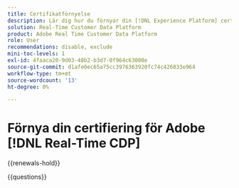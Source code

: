 ```yaml
---
title: Certifikatförnyelse
description: Lär dig hur du förnyar din [!DNL Experience Platform] certifiering i [!DNL Real-Time Customer Data Platform].
solution: Real-Time Customer Data Platform
product: Adobe Real Time Customer Data Platform
role: User
recommendations: disable, exclude
mini-toc-levels: 1
exl-id: 4faaca20-9d03-48b2-b3d7-0f964c63000e
source-git-commit: d1afe0ec65a75cc3976363920fc74c426833e964
workflow-type: tm+mt
source-wordcount: '13'
ht-degree: 0%

---
```


# Förnya din certifiering för Adobe [!DNL Real-Time CDP]

{{renewals-hold}}

<!--

Your Adobe certification is valid for two years. If you are nearing this two-year mark, it's time to renew your certification to keep it active. 

First, select the appropriate level on the tab below (Professional, Expert, or Master). Then carefully review what you'll need to do to renew your certification. 
 
Be sure that you provide ample time to complete all the requirements before your certification expires. 
 
It's important to note that if your certification expires, you'll have to retake the certification exam, which is NOT free of charge. 

>[!IMPORTANT]
>
>**Log in first:** The following links will function **only** after a **successful login** to the [Adobe Credential Management System](https://www.certmetrics.com/adobe){target="_blank"}.
>
><br>
>
>**To share a link:** If you would like to share the link to a renewal exam or assessment with a colleague, please link to the overall exam renewal page,  not the URL of the exam itself, to avoid login issues.

>[!BEGINTABS]

>[!TAB Professional]

+++Adobe [!DNL Real-Time CDP] Business Practitioner Professional

## You should have the following **active** certification:

* Adobe [!DNL Real-Time CDP] Business Practitioner Professional

## Instructions for renewing your certification:

* **Step 1**: Successfully log in to [Adobe Credential Management System](https://www.certmetrics.com/adobe){target="_blank"}, then return to this page
* **Step 2**: Review the exam objectives and resources
* **Step 3**: Take and pass the exam

## Get ready

**Exam details:**

* Level: Professional (0-12 months' experience)
* Passing Score: 29/38
* Time: 76 minutes
* Delivery: On-demand / non-proctored
* Available languages: English
* Cost: FREE
* Exam ID: AD5-E845 Adobe [!DNL Real-Time CDP] Business Practitioner Professional

**Scope and objectives:**

Section 1: Segments and Activation 11%

* Create segment and activate to destination
* Configure new destinations
* Apply concepts required to target identities in destinations
* Identify attribute mappings and scheduling of segments to destination

Section 2: Privacy and Data Governance 8%

* Demonstrate an understanding of DULE policies and their impacts on data availability at destinations
* Ensure privacy and data compliance measures are followed

Section 3: Business Analysis 12%

* Identify use cases which tie back to business KPIs
* Perform data analysis on customer segments in platform
* Demonstrate an understanding of data flow concepts

Section 4: Schemas and Profiles 7%

* Demonstrate an understanding of Adobe Experience Platform concepts
* Use profile features

## Get prepped

You are not required to complete training before taking the exam, and training alone will not provide you with the knowledge and skills required to pass the exam. A combination of training and successful, on-the-job experience are critical to providing you with the repository needed to pass the exam.

Here are some suggested resources to help you prepare:

**Section 1**

* [Segment Builder UI guide](https://experienceleague.adobe.com/docs/experience-platform/segmentation/ui/segment-builder.html?lang=sv-SE){target="_blank"}
* [Activate audiences to streaming destinations](https://experienceleague.adobe.com/docs/experience-platform/destinations/ui/activate/activate-segment-streaming-destinations.html?lang=sv-SE){target="_blank"}
* [Destination types and categories](https://experienceleague.adobe.com/docs/experience-platform/destinations/destination-types.html?lang=sv-SE){target="_blank"}
* [Streaming segmentation](https://experienceleague.adobe.com/docs/experience-platform/segmentation/ui/streaming-segmentation.html?lang=sv-SE){target="_blank"}
* [Guardrails for activation data](https://experienceleague.adobe.com/docs/experience-platform/destinations/guardrails.html?lang=sv-SE){target="_blank"}
* [Activate audiences to batch profile export destinations](https://experienceleague.adobe.com/docs/experience-platform/destinations/ui/activate/activate-batch-profile-destinations.html?lang=sv-SE){target="_blank"}
* [Destinations overview](https://experienceleague.adobe.com/docs/experience-platform/destinations/home.html?lang=sv-SE){target="_blank"}
* [Identity handling in the destinations activation workflow](https://experienceleague.adobe.com/docs/experience-platform/destinations/how-destinations-work/identity-handling.html?lang=sv-SE){target="_blank"}
* [Supported identities](https://experienceleague.adobe.com/docs/experience-platform/destinations/catalog/social/facebook.html?lang=sv-SE#supported-identities){target="_blank"}
* [Activate audiences to batch profile export destinations](https://experienceleague.adobe.com/docs/experience-platform/destinations/ui/activate/activate-batch-profile-destinations.html?lang=sv-SE){target="_blank"}
  
**Section 2**

* [Data Governance overview](https://experienceleague.adobe.com/docs/experience-platform/data-governance/home.html?lang=sv-SE){target="_blank"}
* [Data Governance in Real-Time CDP](https://experienceleague.adobe.com/docs/experience-platform/rtcdp/privacy/data-governance-overview.html?lang=sv-SE){target="_blank"}
* [Data usage policies overview](https://experienceleague.adobe.com/docs/experience-platform/data-governance/policies/overview.html?lang=sv-SE){target="_blank"}
* [Manage data usage labels in the UI](https://experienceleague.adobe.com/docs/experience-platform/data-governance/labels/user-guide.html?lang=sv-SE){target="_blank"}
* [Automatic policy enforcement](https://experienceleague.adobe.com/docs/experience-platform/data-governance/enforcement/auto-enforcement.html?lang=sv-SE){target="_blank"}
* [Use the Request Builder](https://experienceleague.adobe.com/docs/experience-platform/privacy/ui/user-guide.html?lang=sv-SE#request-builder){target="_blank"}
 
**Section 3**

* [Segmentation Service overview](https://experienceleague.adobe.com/docs/experience-platform/segmentation/home.html?lang=sv-SE){target="_blank"}
* [Intelligently re-engage your customers to return](https://experienceleague.adobe.com/docs/experience-platform/rtcdp/use-cases/personalization-insights-engagement/intelligent-re-engagement.html?lang=sv-SE){target="_blank"}
* [Customer AI overview](https://experienceleague.adobe.com/docs/experience-platform/intelligent-services/customer-ai/overview.html?lang=sv-SE){target="_blank"}
* [Create sequential audiences](https://experienceleague.adobe.com/docs/platform-learn/tutorials/audiences/create-sequential-audiences.html?lang=sv-SE){target="_blank"}
* [Build a multi-entity segment](https://experienceleague.adobe.com/docs/platform-learn/getting-started-for-data-architects-and-data-engineers/build-segments.html?lang=sv-SE#build-a-multi-entity-segment){target="_blank"}
* [Streaming segmentation](https://experienceleague.adobe.com/docs/experience-platform/segmentation/ui/streaming-segmentation.html?lang=sv-SE){target="_blank"}
* [Create audiences](https://experienceleague.adobe.com/docs/platform-learn/tutorials/audiences/create-audiences.html?lang=sv-SE){target="_blank"}
* [Monitor dataflows for identities in the UI](https://experienceleague.adobe.com/docs/experience-platform/dataflows/ui/monitor-identities.html?lang=sv-SE){target="_blank"}
* [Activate audiences to batch profile export destinations](https://experienceleague.adobe.com/docs/experience-platform/destinations/ui/activate/activate-batch-profile-destinations.html?lang=sv-SE){target="_blank"}
* [Partial batch ingestion](https://experienceleague.adobe.com/docs/experience-platform/ingestion/batch/partial.html?lang=sv-SE){target="_blank"}
 
**Section 4**
 
* [Export datasets to cloud storage destinations](https://experienceleague.adobe.com/docs/experience-platform/destinations/ui/activate/export-datasets.html?lang=sv-SE){target="_blank"}
* [Event forwarding overview](https://experienceleague.adobe.com/docs/experience-platform/tags/event-forwarding/overview.html?lang=sv-SE){target="_blank"}
* [Identity Service overview](https://experienceleague.adobe.com/docs/experience-platform/identity/home.html?lang=sv-SE){target="_blank"}
* [Merge policies overview](https://experienceleague.adobe.com/docs/experience-platform/profile/merge-policies/overview.html?lang=sv-SE){target="_blank"}
* [Real-Time Customer Profile UI guide](https://experienceleague.adobe.com/docs/experience-platform/profile/ui/user-guide.html?lang=sv-SE){target="_blank"}
* [Profiles dashboard](https://experienceleague.adobe.com/docs/experience-platform/dashboards/guides/profiles.html?lang=sv-SE){target="_blank"}
* [Browse profiles in Real-Time Customer Data Platform](https://experienceleague.adobe.com/docs/experience-platform/rtcdp/profile/profile-browse.html?lang=sv-SE){target="_blank"}

## Renew your certification

Ensure that you have followed step 1 above, and successfully logged in to [Adobe Credential Management System](https://www.certmetrics.com/adobe){target="_blank"} first. Then, to renew your certification, click on the button below.

[!BADGE Take the Adobe [!DNL Real-Time CDP] Business Practitioner Professional Renewal Exam AD5-E845]{type=Informative url="https://www.certmetrics.com/adobe/candidate/caveon_sso_adobe.aspx?ssoLogin=true&eid=AD5-E845 newtab=true"} 

>[!NOTE]
>
>This exam is free, open book, and un-proctored. You may take the exam up to three times. If you are unsuccessful after the third attempt, you must wait **30 days** to try again. Failure to comply might result in your certification being revoked.

+++

>[!ENDTABS]

## Questions

View the certification [FAQ](https://experienceleague.adobe.com/docs/certification/certification/faq.html?lang=sv-SE){target="_blank"}.

Additional questions? [Contact us](mailto:certif@adobe.com).

-->

{{questions}}
